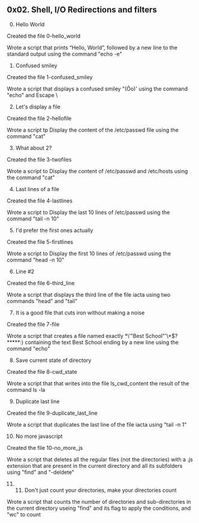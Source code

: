 ## 0x02. Shell, I/O Redirections and filters

0. Hello World

Created the file 0-hello_world

Wrote a script that prints “Hello, World”, followed by a new line to the standard output using the command "echo -e"

1. Confused smiley

Created the file 1-confused_smiley

Wrote a script that displays a confused smiley "(Ôo)' using the command "echo" and Escape \

2. Let's display a file

Created the file 2-hellofile

Wrote a script tp Display the content of the /etc/passwd file using the command "cat"

3. What about 2?

Created the file 3-twofiles

Wrote a script to Display the content of /etc/passwd and /etc/hosts using the command "cat"

4. Last lines of a file

Created the file 4-lastlines

Wrote a script to Display the last 10 lines of /etc/passwd using the command "tail -n 10"

5. I'd prefer the first ones actually

Created the file 5-firstlines

Wrote a script to Display the first 10 lines of /etc/passwd using the command "head -n 10"

6. Line #2

Created the file 6-third_line

Wrote a script that displays the third line of the file iacta using two commands "head" and "tail"

7. It is a good file that cuts iron without making a noise

Created the file 7-file

Wrote a script that creates a file named exactly \*\\'"Best School"\'\\*$\?\*\*\*\*\*:) containing the text Best School ending by a new line using the command "echo"


8. Save current state of directory

Created the file 8-cwd_state

Wrote a script that that writes into the file ls_cwd_content the result of the command ls -la

9. Duplicate last line

Created the file 9-duplicate_last_line

Wrote a script that duplicates the last line of the file iacta using "tail -n 1"

10. No more javascript

Created the file 10-no_more_js

Wrote a script that deletes all the regular files (not the directories) with a .js extension that are present in the current directory and all its subfolders using "find" and "-deldete"


11. 11. Don't just count your directories, make your directories count


Wrote a script that counts the number of directories and sub-directories in the current directory useing "find" and its flag to apply the conditions, and "wc" to count












